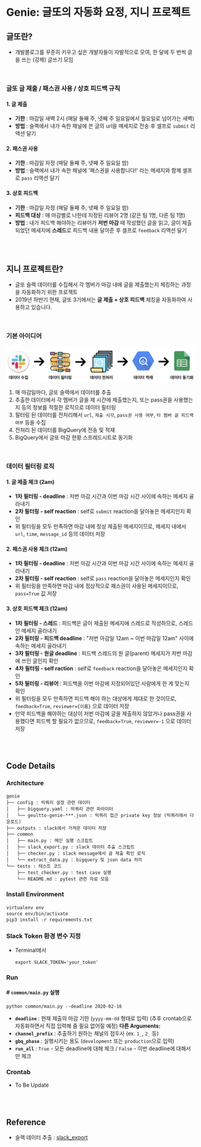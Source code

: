# Genie: 글또의 자동화 요정, 지니 프로젝트
## 글또란?
- 개발블로그를 꾸준히 키우고 싶은 개발자들이 자발적으로 모여, 한 달에 두 번씩 글을 쓰는 (강제) 글쓰기 모임
<br>

### 글또 글 제출 / 패스권 사용 / 상호 피드백 규칙
#### 1. 글 제출
- **기한** : 마감일 새벽 2시 (매달 둘째 주, 넷째 주 일요일에서 월요일로 넘어가는 새벽)
- **방법** : 슬랙에서 내가 속한 채널에 쓴 글의 url을 메세지로 전송 후 셀프로 `submit` 리액션 달기

#### 2. 패스권 사용
- **기한** : 마감일 자정 (매달 둘째 주, 넷째 주 일요일 밤)
- **방법** : 슬랙에서 내가 속한 채널에 '패스권을 사용합니다!' 라는 메세지와 함께 셀프로 `pass` 리액션 달기

#### 3.  상호 피드백
- **기한** : 마감일 자정 (매달 둘째 주, 넷째 주 일요일 밤)
- **피드백 대상** : 매 마감별로 나한테 지정된 리뷰어 2명 (같은 팀 1명, 다른 팀 1명)
- **방법** : 내가 피드백 해야하는 리뷰어가 **저번 마감** 때 작성했던 글을 읽고, 글이 제출되었던 메세지에 **스레드**로 피드백 내용 달아준 후 셀프로 `feedback` 리액션 달기
<br>
<br>

## 지니 프로젝트란?
- 글또 슬랙 데이터를 수집해서 각 멤버가 마감 내에 글을 제출했는지 체킹하는 과정을 자동화하기 위한 프로젝트
- 2019년 하반기 현재, 글또 3기에서는 **글 제출 + 상호 피드백** 체킹을 자동화하여 사용하고 있습니다.
<br>

### 기본 아이디어

<p align="center"><img src="process.png" width="800"></p>

1. 매 마감일마다, 글또 슬랙에서 데이터를 추출
2. 추출한 데이터에서 각 멤버가 글을 제 시간에 제출했는지, 또는 pass권을 사용했는지 등의 정보를 적절한 로직으로 데이터 필터링
3. 필터링 된 데이터를 전처리해서 `url`, `제출 시각`, `pass권 사용 여부`, `타 멤버 글 피드백 여부` 등을 수집
4. 전처리 된 데이터를 BigQuery에 전송 및 적재
5. BigQuery에서 글또 마감 현황 스프레드시트로 동기화
<br>

### 데이터 필터링 로직
#### 1. 글 제출 체크 (2am)
- **1차 필터링 - deadline** : 저번 마감 시간과 이번 마감 시간 사이에 속하는 메세지 골라내기
- **2차 필터링 - self reaction** : self로 `submit` reaction을 달아놓은 메세지인지 확인
- 위 필터링을 모두 만족하면 마감 내에 정상 제출된 메세지이므로, 메세지 내에서 `url`, `time`, `message_id` 등의 데이터 저장

#### 2. 패스권 사용 체크 (12am)
- **1차 필터링 - deadline** : 저번 마감 시간과 이번 마감 시간 사이에 속하는 메세지 골라내기
- **2차 필터링 - self reaction** : self로 `pass` reaction을 달아놓은 메세지인지 확인
- 위 필터링을 만족하면 마감 내에 정상적으로 패스권이 사용된 메세지이므로, `pass=True` 값 저장

#### 3. 상호 피드백 체크 (12am)
- **1차 필터링 - 스레드** : 피드백은 글이 제출된 메세지에 스레드로 작성하므로, 스레드인 메세지 골라내기
- **2차 필터링 - 피드백 deadline** : "저번 마감일 12am ~ 이번 마감일 12am" 사이에 속하는 메세지 골라내기
- **3차 필터링 - 원글 deadline** : 피드백 스레드의 원 글(parent) 메세지가 저번 마감에 쓰인 글인지 확인
- **4차 필터링 - self raction** : self로 `feedback` reaction을 달아놓은 메세지인지 확인
- **5차 필터링 - 리뷰어** : 피드백을 이번 마감에 지정되어있던 사람에게 한 게 맞는지 확인
- 위 필터링을 모두 만족하면 피드백 해야 하는 대상에게 제대로 한 것이므로, `feedback=True`, `reviewer={이름}` 으로 데이터 저장
- 만약 피드백을 해야하는 대상이 저번 마감에 글을 제출하지 않았거나 pass권을 사용했다면 피드백 할 필요가 없으므로, `feedback=True`, `reviewer=-1` 으로 데이터 저장
<br>
<br>

## Code Details
### Architecture
```
genie
├── config : 빅쿼리 설정 관련 데이터
│   ├── bigquery.yaml : 빅쿼리 관련 파라미터
│   └── geultto-genie-***.json : 빅쿼리 접근 private key 정보 (빅쿼리에서 다운로드)
├── outputs : slack에서 가져온 데이터 저장
├── common
│   ├── main.py : 메인 실행 스크립트
│   ├── slack_export.py : slack 데이터 추출 스크립트
│   ├── checker.py : slack message에서 글 제출 확인 로직
│   └── extract_data.py : bigquery 및 json data 처리
└── tests : 테스트 코드
    ├── test_checker.py : test case 실행
    └── README.md : pytest 관련 자료 모음
```

### Install Environment
```
virtualenv env
source env/bin/activate
pip3 install -r requirements.txt
```

### Slack Token 환경 변수 지정
- Terminal에서

    ```
    export SLACK_TOKEN='your_token'    
    ```

### Run
#### \# `common/main.py` 실행

```
python common/main.py --deadline 2020-02-16
```
  - **`deadline`** : 현재 제출의 마감 기한 (`yyyy-mm-dd` 형태로 입력) (추후 crontab으로 자동화하면서 직접 입력해 줄 필요 없어질 예정)
**다른 Arguments:**
  - **`channel_prefix`** : 추출하기 원하는 채널의 접두사 (ex. `1_`, `2_` 등)
  - **`gbq_phase`** : 실행시키는 용도 (`development` 또는 `production`으로 입력)
  - **`run_all`** : `True` - 모든 deadline에 대해 체크 / `False` - 이번 deadline에 대해서만 체크

### Crontab
- To Be Update
<br>
<br>

## Reference
- 슬랙 데이터 추출 : [slack_export](https://github.com/zach-snell/slack-export)
